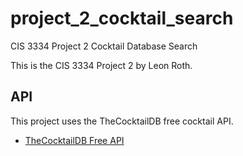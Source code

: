 # project_2_cocktail_search

CIS 3334 Project 2 Cocktail Database Search

This is the CIS 3334 Project 2 by Leon Roth.

## API

This project uses the TheCocktailDB free cocktail API.

- [TheCocktailDB Free API](https://www.thecocktaildb.com/api.php)



